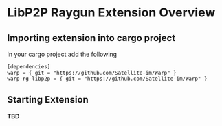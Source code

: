# LibP2P Raygun Extension Overview



## Importing extension into cargo project

In your cargo project add the following

```
[dependencies]
warp = { git = "https://github.com/Satellite-im/Warp" }
warp-rg-libp2p = { git = "https://github.com/Satellite-im/Warp" }
```

## Starting Extension 

**TBD**